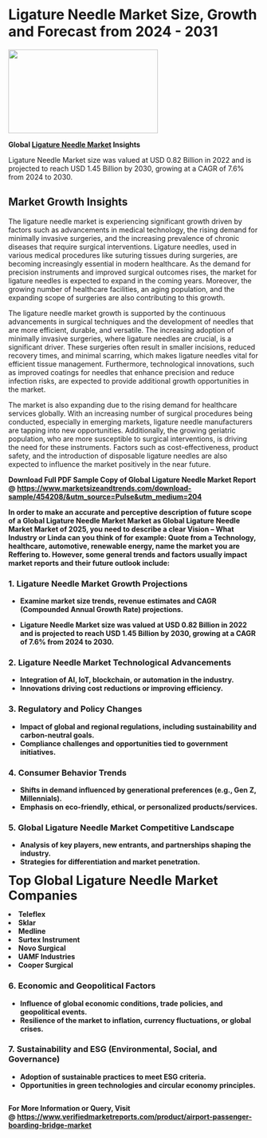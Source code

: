<H1>Ligature Needle Market Size, Growth and Forecast from 2024 - 2031</H1><img class="aligncenter size-medium wp-image-584254" src="https://thirdeyenews.in/wp-content/uploads/2024/09/Global-Market-Research-300x168.jpeg" alt="" width="300" height="168" /><p><strong>Global&nbsp;<a href="https://www.marketsizeandtrends.com/download-sample/454208/&amp;utm_source=Pulse&amp;utm_medium=204">Ligature Needle Market</a> Insights</strong></p><p>Ligature Needle Market size was valued at USD 0.82 Billion in 2022 and is projected to reach USD 1.45 Billion by 2030, growing at a CAGR of 7.6% from 2024 to 2030.</p><p><h2>Market Growth Insights</h2> <p>The ligature needle market is experiencing significant growth driven by factors such as advancements in medical technology, the rising demand for minimally invasive surgeries, and the increasing prevalence of chronic diseases that require surgical interventions. Ligature needles, used in various medical procedures like suturing tissues during surgeries, are becoming increasingly essential in modern healthcare. As the demand for precision instruments and improved surgical outcomes rises, the market for ligature needles is expected to expand in the coming years. Moreover, the growing number of healthcare facilities, an aging population, and the expanding scope of surgeries are also contributing to this growth.</p> <p><strong></strong></p> <p>The ligature needle market growth is supported by the continuous advancements in surgical techniques and the development of needles that are more efficient, durable, and versatile. The increasing adoption of minimally invasive surgeries, where ligature needles are crucial, is a significant driver. These surgeries often result in smaller incisions, reduced recovery times, and minimal scarring, which makes ligature needles vital for efficient tissue management. Furthermore, technological innovations, such as improved coatings for needles that enhance precision and reduce infection risks, are expected to provide additional growth opportunities in the market.</p> <p>The market is also expanding due to the rising demand for healthcare services globally. With an increasing number of surgical procedures being conducted, especially in emerging markets, ligature needle manufacturers are tapping into new opportunities. Additionally, the growing geriatric population, who are more susceptible to surgical interventions, is driving the need for these instruments. Factors such as cost-effectiveness, product safety, and the introduction of disposable ligature needles are also expected to influence the market positively in the near future.</p> <p><strong></p><p><span class=""><strong>Download Full PDF Sample Copy of Global Ligature Needle Market Report</strong> @ <a href="https://www.marketsizeandtrends.com/download-sample/454208/&amp;utm_source=Pulse&amp;utm_medium=204" target="_blank">https://www.marketsizeandtrends.com/download-sample/454208/&amp;utm_source=Pulse&amp;utm_medium=204</a></span></p><p>In order to make an accurate and perceptive description of future scope of a Global&nbsp;Ligature Needle Market Market as Global&nbsp;Ligature Needle Market Market of 2025, you need to describe a clear Vision &ndash; What Industry or Linda can you think of for example: Quote from a Technology, healthcare, automotive, renewable energy, name the market you are Reffering to. However, some general trends and factors usually impact market reports and their future outlook include:</p><h3>1.&nbsp;<strong>Ligature Needle Market Growth Projections</strong></h3><ul><li>Examine market size trends, revenue estimates and CAGR (Compounded Annual Growth Rate) projections.</li><li><p>Ligature Needle Market size was valued at USD 0.82 Billion in 2022 and is projected to reach USD 1.45 Billion by 2030, growing at a CAGR of 7.6% from 2024 to 2030.</p></li></ul><h3>2.&nbsp;<strong>Ligature Needle Market Technological Advancements</strong></h3><ul><li>Integration of AI, IoT, blockchain, or automation in the industry.</li><li>Innovations driving cost reductions or improving efficiency.</li></ul><h3>3.&nbsp;<strong>Regulatory and Policy Changes</strong></h3><ul><li>Impact of global and regional regulations, including sustainability and carbon-neutral goals.</li><li>Compliance challenges and opportunities tied to government initiatives.</li></ul><h3>4.&nbsp;<strong>Consumer Behavior Trends</strong></h3><ul><li>Shifts in demand influenced by generational preferences (e.g., Gen Z, Millennials).</li><li>Emphasis on eco-friendly, ethical, or personalized products/services.</li></ul><h3>5.&nbsp;<strong>Global Ligature Needle Market Competitive Landscape</strong></h3><ul><li>Analysis of key players, new entrants, and partnerships shaping the industry.</li><li>Strategies for differentiation and market penetration.</li></ul><p data-pm-slice="1 1 []"><span style="color: inherit; font-family: inherit; font-size: 25px;">Top Global Ligature Needle Market Companies</span></p><div class="" data-test-id=""><p><li>Teleflex</li><li> Sklar</li><li> Medline</li><li> Surtex Instrument</li><li> Novo Surgical</li><li> UAMF Industries</li><li> Cooper Surgical</li></p></div><h3>6.&nbsp;<strong>Economic and Geopolitical Factors</strong></h3><ul><li>Influence of global economic conditions, trade policies, and geopolitical events.</li><li>Resilience of the market to inflation, currency fluctuations, or global crises.</li></ul><h3>7.&nbsp;<strong>Sustainability and ESG (Environmental, Social, and Governance)</strong></h3><ul><li>Adoption of sustainable practices to meet ESG criteria.</li><li>Opportunities in green technologies and circular economy principles.</li></ul><h2><strong style="font-size: 14px;">For More Information or Query, Visit @&nbsp;</strong><a style="background-color: #ffffff; font-size: 14px;" href="https://www.marketsizeandtrends.com/report/ligature-needle-market/" target="_blank">https://www.verifiedmarketreports.com/product/airport-passenger-boarding-bridge-market</a></h2>
